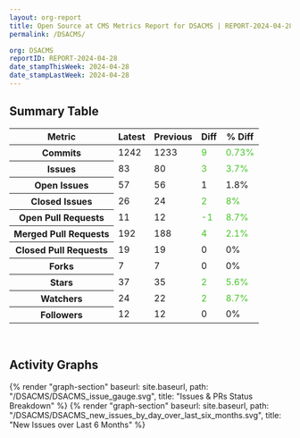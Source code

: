 ```yaml
---
layout: org-report
title: Open Source at CMS Metrics Report for DSACMS | REPORT-2024-04-28
permalink: /DSACMS/

org: DSACMS
reportID: REPORT-2024-04-28
date_stampThisWeek: 2024-04-28
date_stampLastWeek: 2024-04-28
---
```

<div class="summary-table">
  <table class="usa-table usa-table--borderless">
    <h2> Summary Table </h2>
    <thead>
      <tr>
        <th scope="col">Metric</th>
        <th scope="col">Latest</th>
        <th scope="col">Previous</th>
        <th scope="col">Diff</th>
        <th scope="col">% Diff</th>
      </tr>
    </thead>
    <tbody>
      <tr>
        <th scope="row">Commits</th>
        <td>1242</td>
        <td>1233</td>
        <td style="color: #45c527" >9</td>
        <td style="color: #45c527" >0.73%</td>
      </tr>
      <tr>
        <th scope="row">Issues</th>
        <td>83</td>
        <td>80</td>
        <td style="color: #45c527" >3</td>
        <td style="color: #45c527" >3.7%</td>
      </tr>
      <tr>
        <th scope="row">Open Issues</th>
        <td>57</td>
        <td>56</td>
        <td style="" >1</td>
        <td style="" >1.8%</td>
      </tr>
      <tr>
        <th scope="row">Closed Issues</th>
        <td>26</td>
        <td>24</td>
        <td style="color: #45c527" >2</td>
        <td style="color: #45c527" >8%</td>
      </tr>
      <tr>
        <th scope="row">Open Pull Requests</th>
        <td>11</td>
        <td>12</td>
        <td style="color: #45c527" >-1</td>
        <td style="color: #45c527" >8.7%</td>
      </tr>
      <tr>
        <th scope="row">Merged Pull Requests</th>
        <td>192</td>
        <td>188</td>
        <td style="color: #45c527" >4</td>
        <td style="color: #45c527" >2.1%</td>
      </tr>
      <tr>
        <th scope="row">Closed Pull Requests</th>
        <td>19</td>
        <td>19</td>
        <td style="" >0</td>
        <td style="" >0%</td>
      </tr>
      <tr>
        <th scope="row">Forks</th>
        <td>7</td>
        <td>7</td>
        <td style="" >0</td>
        <td style="" >0%</td>
      </tr>
      <tr>
        <th scope="row">Stars</th>
        <td>37</td>
        <td>35</td>
        <td style="color: #45c527" >2</td>
        <td style="color: #45c527" >5.6%</td>
      </tr>
      <tr>
        <th scope="row">Watchers</th>
        <td>24</td>
        <td>22</td>
        <td style="color: #45c527" >2</td>
        <td style="color: #45c527" >8.7%</td>
      </tr>
      <tr>
        <th scope="row">Followers</th>
        <td>12</td>
        <td>12</td>
        <td style="" >0</td>
        <td style="" >0%</td>
      </tr>
    </tbody>
  </table>
</div>
<div class="graph-container">
  <br>
  <h2>Activity Graphs</h2>
  <div class="all-graphs">
    <!--- Issues/PRs Status Breakdown Graph -->
    {% render "graph-section" baseurl: site.baseurl, path: "/DSACMS/DSACMS_issue_gauge.svg", title: "Issues & PRs Status Breakdown" %}
    <!-- New Issues over Last 6 Months -->
    {% render "graph-section" baseurl: site.baseurl, path: "/DSACMS/DSACMS_new_issues_by_day_over_last_six_months.svg", title: "New Issues over Last 6 Months" %}
  </div>
</div>